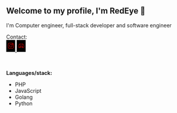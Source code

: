 ## Welcome to my profile, I'm RedEye 👋
I'm Computer engineer, full-stack developer and software engineer

Contact:
<br>
<a href="https://www.instagram.com/ldle/">
  <img alt="Instagram" width="24px" src="https://raw.githubusercontent.com/YcR5/YcR5/master/assets/instagram.png" />
</a>
<a href="https://discord.gg/yt">
  <img alt="Discord" width="24px" src="https://raw.githubusercontent.com/YcR5/YcR5/master/assets/discord.png" />
</a>

<br>

**Languages/stack:**  
- PHP
- JavaScript
- Golang
- Python
